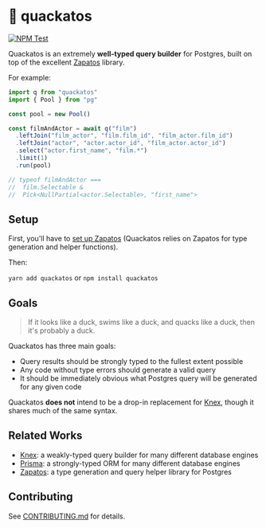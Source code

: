 # 🦆 quackatos

[![NPM Test](https://github.com/seamapi/quackatos/actions/workflows/npm-test.yml/badge.svg?branch=main)](https://github.com/seamapi/quackatos/actions/workflows/npm-test.yml)

Quackatos is an extremely **well-typed query builder** for Postgres, built on top of the excellent [Zapatos](https://jawj.github.io/zapatos/) library.

For example:

```ts
import q from "quackatos"
import { Pool } from "pg"

const pool = new Pool()

const filmAndActor = await q("film")
  .leftJoin("film_actor", "film.film_id", "film_actor.film_id")
  .leftJoin("actor", "actor.actor_id", "film_actor.actor_id")
  .select("actor.first_name", "film.*")
  .limit(1)
  .run(pool)

// typeof filmAndActor ===
//  film.Selectable &
//  Pick<NullPartial<actor.Selectable>, "first_name">
```

## Setup

First, you'll have to [set up Zapatos](https://jawj.github.io/zapatos/#how-do-i-get-it) (Quackatos relies on Zapatos for type generation and helper functions).

Then:

`yarn add quackatos` or `npm install quackatos`

## Goals

> If it looks like a duck, swims like a duck, and quacks like a duck, then it's probably a duck.

Quackatos has three main goals:

- Query results should be strongly typed to the fullest extent possible
- Any code without type errors should generate a valid query
- It should be immediately obvious what Postgres query will be generated for any given code

Quackatos **does not** intend to be a drop-in replacement for [Knex](https://knexjs.org/), though it shares much of the same syntax.

## Related Works

- [Knex](https://knexjs.org/): a weakly-typed query builder for many different database engines
- [Prisma](https://www.prisma.io/): a strongly-typed ORM for many different database engines
- [Zapatos](https://jawj.github.io/zapatos/): a type generation and query helper library for Postgres

## Contributing

See [CONTRIBUTING.md](CONTRIBUTING.md) for details.
